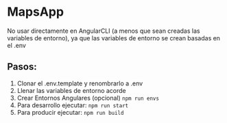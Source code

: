 # MapsApp

No usar directamente en AngularCLI (a menos que sean creadas las variables de entorno), ya que las variables de entorno se crean basadas en el .env

## Pasos:
1. Clonar el .env.template y renombrarlo a .env
2. Llenar las variables de entorno acorde
3. Crear Entornos Angulares (opcional)
``npm run envs``
4. Para desarrollo ejecutar:
``npm run start``
5. Para producir ejecutar:
``npm run build``
